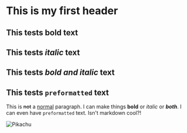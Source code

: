 # This is my first header

## This tests **bold** text

## This tests *italic* text

## This tests ***bold and italic*** text

## This tests `preformatted` text

This is ~~not~~ a [normal](https://www.google.com/search?q=normal) paragraph. I can make things **bold** or *italic* or ***both***. I can even have `preformatted` text. Isn't markdown cool?!

![Pikachu](https://static.zerochan.net/Pikachu.600.1452733.jpg)

